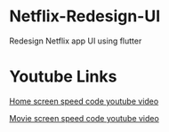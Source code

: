 # Netflix-Redesign-UI

Redesign Netflix app UI using flutter

# Youtube Links

[Home screen speed code youtube video](https://youtu.be/BEkvmWhbUqk)

[Movie screen speed code youtube video](https://youtu.be/bBYwYvT5Kac)

